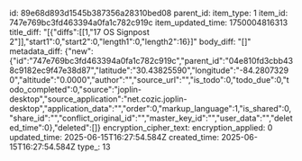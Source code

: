 id: 89e68d893d1545b387356a28310bed08
parent_id: 
item_type: 1
item_id: 747e769bc3fd463394a0fa1c782c919c
item_updated_time: 1750004816313
title_diff: "[{\"diffs\":[[1,\"17 OS Signpost 2\"]],\"start1\":0,\"start2\":0,\"length1\":0,\"length2\":16}]"
body_diff: "[]"
metadata_diff: {"new":{"id":"747e769bc3fd463394a0fa1c782c919c","parent_id":"04e810fd3cbb438c9182ec9f47e38d87","latitude":"30.43825590","longitude":"-84.28073290","altitude":"0.0000","author":"","source_url":"","is_todo":0,"todo_due":0,"todo_completed":0,"source":"joplin-desktop","source_application":"net.cozic.joplin-desktop","application_data":"","order":0,"markup_language":1,"is_shared":0,"share_id":"","conflict_original_id":"","master_key_id":"","user_data":"","deleted_time":0},"deleted":[]}
encryption_cipher_text: 
encryption_applied: 0
updated_time: 2025-06-15T16:27:54.584Z
created_time: 2025-06-15T16:27:54.584Z
type_: 13